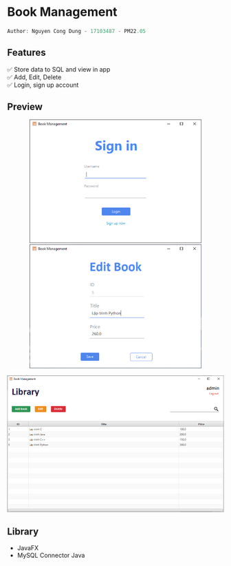 # Book Management
```kotlin
Author: Nguyen Cong Dung - 17103487 - PM22.05
```

## Features
✅ Store data to SQL and view in app  
✅ Add, Edit, Delete  
✅ Login, sign up account  


## Preview
<p float="left" align="center">
  <img src="Preview/signin.jpg" width="400" />
  <img src="Preview/edit.jpg" width="400" />
</p>
<p align="center">
  <img src="Preview/main.jpg" width="800" /> 
</p>

## Library
+ JavaFX
+ MySQL Connector Java
